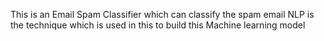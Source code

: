 This is an Email Spam Classifier
which can classify the spam email
NLP is the technique which is used in this to build this Machine learning model
